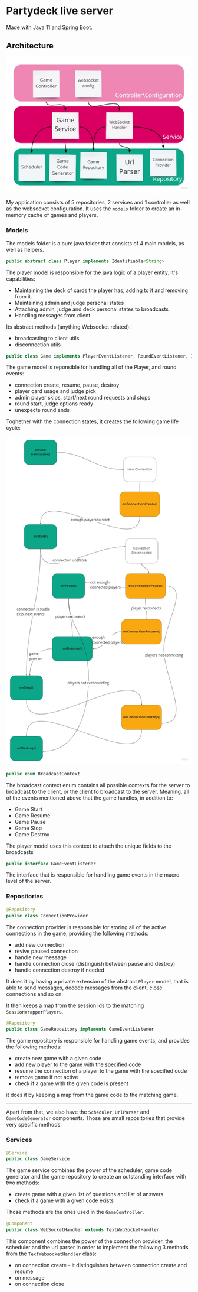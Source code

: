 # Partydeck live server

Made with Java 11 and Spring Boot.

## Architecture

![Spring Architecture](spring-architecture.png)

My application consists of 5 repositories, 2 services and 1 controller as well as the websocket configuration. It uses the `models` folder to create an in-memory cache of games and players.

### Models

The models folder is a pure java folder that consists of 4 main models, as well as helpers.

```java
public abstract class Player implements Identifiable<String>
```

The player model is responsible for the java logic of a player entity. It's capabilities:

- Maintaining the deck of cards the player has, adding to it and removing from it.
- Maintaining admin and judge personal states
- Attaching admin, judge and deck personal states to broadcasts
- Handling messages from client

Its abstract methods (anything Websocket related):

- broadcasting to client utils
- disconnection utils

```java
public class Game implements PlayerEventListener, RoundEventListener, Identifiable<String>
```

The game model is reponsible for handling all of the Player, and round events:

- connection create, resume, pause, destroy
- player card usage and judge pick
- admin player skips, start/next round requests and stops
- round start, judge options ready
- unexpecte round ends

Toghether with the connection states, it creates the following game life cycle:

![game lifecycle](game-lifecycle.png)

```java
public enum BroadcastContext
```

The broadcast context enum contains all possible contexts for the server to broadcast to the client, or the client fo broadcast to the server. Meaning, all of the events mentioned above that the game handles, in addition to:

- Game Start
- Game Resume
- Game Pause
- Game Stop
- Game Destroy

The player model uses this context to attach the unique fields to the broadcasts

```java
public interface GameEventListener
```

The interface that is responsible for handling game events in the macro level of the server.

### Repositories

```java
@Repository
public class ConnectionProvider
```

The connection provider is responsible for storing all of the active connections in the game, providing the following methods:

- add new connection
- revive paused connection
- handle new message
- handle connection close (distinguish between pause and destroy)
- handle connection destroy if needed

It does it by having a private extension of the abstract `Player` model, that is able to send messages, decode messages from the client, close connections and so on.

It then keeps a map from the session ids to the matching `SessionWrapperPlayer`s.

```java
@Repository
public class GameRepository implements GameEventListener
```

The game repository is responsible for handling game events, and provides the following methods:

- create new game with a given code
- add new player to the game with the specified code
- resume the connection of a player to the game with the specified code
- remove game if not active
- check if a game with the given code is present

it does it by keeping a map from the game code to the matching game.

---

Apart from that, we also have the `Scheduler`, `UrlParser` and `GameCodeGenerator` components. Those are small repositories that provide very specific methods.

### Services

```java
@Service
public class GameService
```

The game service combines the power of the scheduler, game code generator and the game repository to create an outstanding interface with two methods:

- create game with a given list of questions and list of answers
- check if a game with a given code exists

Those methods are the ones used in the `GameController`.

```java
@Component
public class WebSocketHandler extends TextWebSocketHandler
```

This component combines the power of the connection provider, the scheduler and the url parser in order to implement the following 3 methods from the `TextWebsocketHandler` class:

- on connection create - it distinguishes between connection create and resume
- on message
- on connection close
